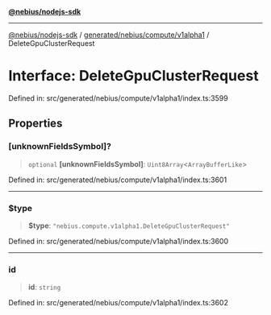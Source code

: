[**@nebius/nodejs-sdk**](../../../../../README.md)

***

[@nebius/nodejs-sdk](../../../../../README.md) / [generated/nebius/compute/v1alpha1](../README.md) / DeleteGpuClusterRequest

# Interface: DeleteGpuClusterRequest

Defined in: src/generated/nebius/compute/v1alpha1/index.ts:3599

## Properties

### \[unknownFieldsSymbol\]?

> `optional` **\[unknownFieldsSymbol\]**: `Uint8Array`\<`ArrayBufferLike`\>

Defined in: src/generated/nebius/compute/v1alpha1/index.ts:3601

***

### $type

> **$type**: `"nebius.compute.v1alpha1.DeleteGpuClusterRequest"`

Defined in: src/generated/nebius/compute/v1alpha1/index.ts:3600

***

### id

> **id**: `string`

Defined in: src/generated/nebius/compute/v1alpha1/index.ts:3602
